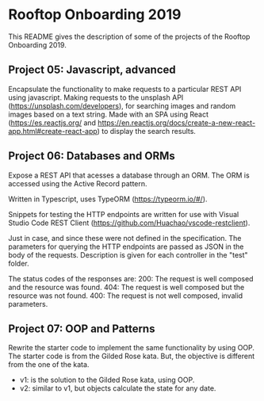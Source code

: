 Rooftop Onboarding 2019
=======================

This README gives the description of some of the projects of the Rooftop Onboarding 2019.


Project 05: Javascript, advanced
--------------------------------

Encapsulate the functionality to make requests to a particular REST API using javascript.
Making requests to the unsplash API (https://unsplash.com/developers), for searching images and random images based on a text string.
Made with an SPA using React (https://es.reactjs.org/ and https://en.reactjs.org/docs/create-a-new-react-app.html#create-react-app) to display the search results.


Project 06: Databases and ORMs
------------------------------

Expose a REST API that acesses a database through an ORM.
The ORM is accessed using the Active Record pattern.

Written in Typescript, uses TypeORM (https://typeorm.io/#/).

Snippets for testing the HTTP endpoints are written for use with Visual Studio Code REST Client (https://github.com/Huachao/vscode-restclient).

Just in case, and since these were not defined in the specification. The parameters for querying the HTTP endpoints are passed as JSON in the body of the requests. Description is given for each controller in the "test" folder.

The status codes of the responses are:
200: The request is well composed and the resource was found.
404: The request is well composed but the resource was not found.
400: The request is not well composed, invalid parameters.


Project 07: OOP and Patterns
----------------------------

Rewrite the starter code to implement the same functionality by using OOP.
The starter code is from the Gilded Rose kata. But, the objective is different from the one of the kata.

- v1: is the solution to the Gilded Rose kata, using OOP.
- v2: similar to v1, but objects calculate the state for any date.

